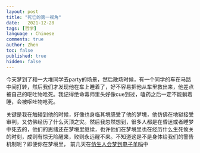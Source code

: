 ```yaml
---
layout: post
title: "死亡的第一视角"
date:   2021-12-28
tags: [哲学]
language : Chinese
comments: true
author: Zhen
toc: false
published: true
hidden: false
---
```

今天梦到了和一大堆同学去party的场景，然后散场时候，有一个同学的车在马路中间打转，然后我们才发现他在车上睡着了，好不容易把他从车里救出来，他差点被自己的呕吐物呛死。我记得绝命毒师里头好像cue到过，嗑药之后一定不能躺着睡，会被呕吐物呛死。

关键是我在触碰到他的时候，好像也身临其境感受了他的梦境，他仿佛在地狱接受审判，又仿佛经历了什么灭顶之灾。然后我忽然想到，很多人都是在昏迷或者睡梦中死去的，他们的思绪还在梦境里继续，也许他们在梦境里也在经历什么生死攸关的时刻，成则有惊无险醒来，败则永远醒不来。不知道这是不是身体给我们的警告机制呢？即便你在梦境里，
前几天在[仿生人会梦到电子羊吗](/仿生人会梦到电子羊吗)中
<!--stackedit_data:
eyJoaXN0b3J5IjpbLTE1MzUxNjAwODldfQ==
-->